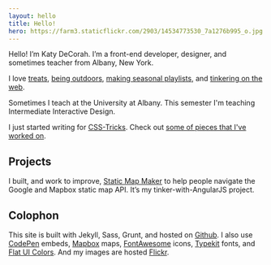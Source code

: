 ```yaml
---
layout: hello
title: Hello!
hero: https://farm3.staticflickr.com/2903/14534773530_7a1276b995_o.jpg
---
```


Hello! I&rsquo;m Katy DeCorah. I&rsquo;m a front-end developer, designer, and sometimes teacher from Albany, New&nbsp;York.

I love [treats](/card-catalog/#epicurean), [being outdoors](/card-catalog/#adventures), [making seasonal playlists](/card-catalog/#playlists), and [tinkering on the web](/card-catalog/#code).

Sometimes I teach at the University at Albany. This semester I'm teaching Intermediate Interactive Design.

I just started writing for [CSS-Tricks](http://css-tricks.com/). Check out [some of pieces that I've worked on](/writing/).

## Projects

I built, and work to improve, [Static Map Maker](http://staticmapmaker.com) to help people navigate the Google and Mapbox static map API. It&rsquo;s my tinker-with-AngularJS project.

## Colophon

This site is built with Jekyll, Sass, Grunt, and hosted on [Github](https://github.com/katydecorah/katydecorah.github.com). I also use [CodePen](http://codepen.io/) embeds, [Mapbox](https://www.mapbox.com/developers/api/static/) maps, [FontAwesome](http://fortawesome.github.io/Font-Awesome/icons/) icons, [Typekit](https://typekit.com/) fonts, and [Flat UI Colors](http://flatuicolors.com/). And my images are hosted [Flickr](flickr.com).